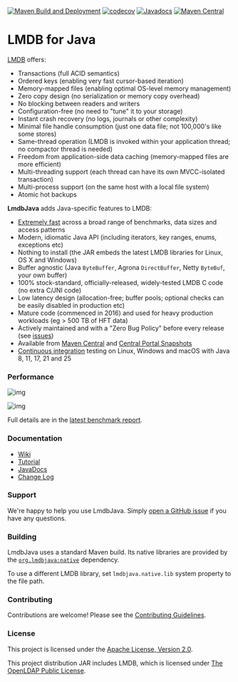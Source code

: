 [![Maven Build and Deployment](https://github.com/lmdbjava/lmdbjava/workflows/Maven%20Build%20and%20Deployment/badge.svg)](https://github.com/lmdbjava/lmdbjava/actions)
[![codecov](https://codecov.io/gh/lmdbjava/lmdbjava/branch/master/graph/badge.svg)](https://codecov.io/gh/lmdbjava/lmdbjava)
[![Javadocs](http://www.javadoc.io/badge/org.lmdbjava/lmdbjava.svg?color=blue)](http://www.javadoc.io/doc/org.lmdbjava/lmdbjava)
[![Maven Central](https://img.shields.io/maven-central/v/org.lmdbjava/lmdbjava.svg?maxAge=3600)](http://search.maven.org/#search%7Cga%7C1%7Cg%3A%22org.lmdbjava%22%20AND%20a%3A%22lmdbjava%22)

# LMDB for Java

[LMDB](http://symas.com/lmdb/) offers:

* Transactions (full ACID semantics)
* Ordered keys (enabling very fast cursor-based iteration)
* Memory-mapped files (enabling optimal OS-level memory management)
* Zero copy design (no serialization or memory copy overhead)
* No blocking between readers and writers
* Configuration-free (no need to "tune" it to your storage)
* Instant crash recovery (no logs, journals or other complexity)
* Minimal file handle consumption (just one data file; not 100,000's like some stores)
* Same-thread operation (LMDB is invoked within your application thread; no compactor thread is needed)
* Freedom from application-side data caching (memory-mapped files are more efficient)
* Multi-threading support (each thread can have its own MVCC-isolated transaction)
* Multi-process support (on the same host with a local file system)
* Atomic hot backups

**LmdbJava** adds Java-specific features to LMDB:

* [Extremely fast](https://github.com/lmdbjava/benchmarks) across a broad range of benchmarks, data sizes and access patterns
* Modern, idiomatic Java API (including iterators, key ranges, enums, exceptions etc)
* Nothing to install (the JAR embeds the latest LMDB libraries for Linux, OS X and Windows)
* Buffer agnostic (Java `ByteBuffer`, Agrona `DirectBuffer`, Netty `ByteBuf`, your own buffer)
* 100% stock-standard, officially-released, widely-tested LMDB C code (no extra C/JNI code)
* Low latency design (allocation-free; buffer pools; optional checks can be easily disabled in production etc)
* Mature code (commenced in 2016) and used for heavy production workloads (eg > 500 TB of HFT data)
* Actively maintained and with a "Zero Bug Policy" before every release (see [issues](https://github.com/lmdbjava/lmdbjava/issues))
* Available from [Maven Central](http://search.maven.org/#search%7Cga%7C1%7Cg%3A%22org.lmdbjava%22%20AND%20a%3A%22lmdbjava%22) and [Central Portal Snapshots](https://central.sonatype.com/repository/maven-snapshots/org/lmdbjava/lmdbjava)
* [Continuous integration](https://github.com/lmdbjava/lmdbjava/actions) testing on Linux, Windows and macOS with Java 8, 11, 17, 21 and 25

### Performance

![img](https://raw.githubusercontent.com/lmdbjava/benchmarks/master/results/20160710/4-intKey-seq-summary.png)

![img](https://raw.githubusercontent.com/lmdbjava/benchmarks/master/results/20160710/4-intKey-rnd-summary.png)

Full details are in the [latest benchmark report](https://github.com/lmdbjava/benchmarks/blob/master/results/20160710/README.md).

### Documentation

* [Wiki](https://github.com/lmdbjava/lmdbjava/wiki/)
* [Tutorial](https://github.com/lmdbjava/lmdbjava/tree/master/src/test/java/org/lmdbjava/TutorialTest.java)
* [JavaDocs](http://www.javadoc.io/doc/org.lmdbjava/lmdbjava)
* [Change Log](https://github.com/lmdbjava/lmdbjava/wiki/Change-Log)

### Support

We're happy to help you use LmdbJava. Simply
[open a GitHub issue](https://github.com/lmdbjava/lmdbjava/issues) if you have
any questions.

### Building

LmdbJava uses a standard Maven build. Its native libraries are provided by the
[`org.lmdbjava:native`](https://github.com/lmdbjava/native) dependency.

To use a different LMDB library, set `lmdbjava.native.lib` system property to the file path.

### Contributing

Contributions are welcome! Please see the [Contributing Guidelines](CONTRIBUTING.md).

### License

This project is licensed under the
[Apache License, Version 2.0](http://www.apache.org/licenses/LICENSE-2.0.html).

This project distribution JAR includes LMDB, which is licensed under
[The OpenLDAP Public License](http://www.openldap.org/software/release/license.html).
